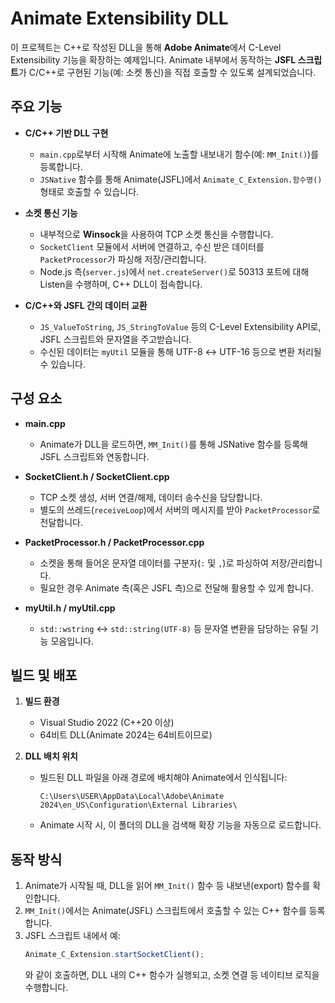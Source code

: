 # Animate Extensibility DLL

이 프로젝트는 C++로 작성된 DLL을 통해 **Adobe Animate**에서 C-Level Extensibility 기능을 확장하는 예제입니다. Animate 내부에서 동작하는 **JSFL 스크립트**가 C/C++로 구현된 기능(예: 소켓 통신)을 직접 호출할 수 있도록 설계되었습니다.

## 주요 기능

- **C/C++ 기반 DLL 구현**  
  - `main.cpp`로부터 시작해 Animate에 노출할 내보내기 함수(예: `MM_Init()`)를 등록합니다.  
  - `JSNative` 함수를 통해 Animate(JSFL)에서 `Animate_C_Extension.함수명()` 형태로 호출할 수 있습니다.

- **소켓 통신 기능**  
  - 내부적으로 **Winsock**을 사용하여 TCP 소켓 통신을 수행합니다.  
  - `SocketClient` 모듈에서 서버에 연결하고, 수신 받은 데이터를 `PacketProcessor`가 파싱해 저장/관리합니다.
  - Node.js 측(`server.js`)에서 `net.createServer()`로 50313 포트에 대해 Listen을 수행하며, C++ DLL이 접속합니다.

- **C/C++와 JSFL 간의 데이터 교환**  
  - `JS_ValueToString`, `JS_StringToValue` 등의 C-Level Extensibility API로, JSFL 스크립트와 문자열을 주고받습니다.  
  - 수신된 데이터는 `myUtil` 모듈을 통해 UTF-8 ↔ UTF-16 등으로 변환 처리될 수 있습니다.

## 구성 요소

- **main.cpp**  
  - Animate가 DLL을 로드하면, `MM_Init()`를 통해 JSNative 함수를 등록해 JSFL 스크립트와 연동합니다.  

- **SocketClient.h / SocketClient.cpp**  
  - TCP 소켓 생성, 서버 연결/해제, 데이터 송수신을 담당합니다.  
  - 별도의 쓰레드(`receiveLoop`)에서 서버의 메시지를 받아 `PacketProcessor`로 전달합니다.  

- **PacketProcessor.h / PacketProcessor.cpp**  
  - 소켓을 통해 들어온 문자열 데이터를 구분자(`:` 및 `,`)로 파싱하여 저장/관리합니다.  
  - 필요한 경우 Animate 측(혹은 JSFL 측)으로 전달해 활용할 수 있게 합니다.  

- **myUtil.h / myUtil.cpp**  
  - `std::wstring` ↔ `std::string(UTF-8)` 등 문자열 변환을 담당하는 유틸 기능 모음입니다.  

## 빌드 및 배포

1. **빌드 환경**
   - Visual Studio 2022 (C++20 이상)
   - 64비트 DLL(Animate 2024는 64비트이므로)

2. **DLL 배치 위치**
   - 빌드된 DLL 파일을 아래 경로에 배치해야 Animate에서 인식됩니다:
     ```
     C:\Users\USER\AppData\Local\Adobe\Animate 2024\en_US\Configuration\External Libraries\
     ```
   - Animate 시작 시, 이 폴더의 DLL을 검색해 확장 기능을 자동으로 로드합니다.

## 동작 방식

1. Animate가 시작될 때, DLL을 읽어 `MM_Init()` 함수 등 내보낸(export) 함수를 확인합니다.  
2. `MM_Init()`에서는 Animate(JSFL) 스크립트에서 호출할 수 있는 C++ 함수를 등록합니다.  
3. JSFL 스크립트 내에서 예:
   ```js
   Animate_C_Extension.startSocketClient();
   ``` 
   와 같이 호출하면, DLL 내의 C++ 함수가 실행되고, 소켓 연결 등 네이티브 로직을 수행합니다.